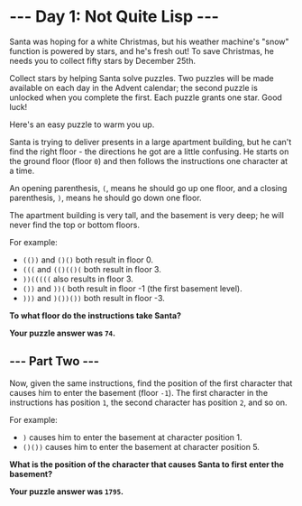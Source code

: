 # --- Day 1: Not Quite Lisp ---

Santa was hoping for a white Christmas, but his weather machine's "snow" function is powered by stars, and he's fresh out! To save Christmas, he needs you to collect fifty stars by December 25th.

Collect stars by helping Santa solve puzzles. Two puzzles will be made available on each day in the Advent calendar; the second puzzle is unlocked when you complete the first. Each puzzle grants one star. Good luck!

Here's an easy puzzle to warm you up.

Santa is trying to deliver presents in a large apartment building, but he can't find the right floor - the directions he got are a little confusing. He starts on the ground floor (floor `0`) and then follows the instructions one character at a time.

An opening parenthesis, `(`, means he should go up one floor, and a closing parenthesis, `)`, means he should go down one floor.

The apartment building is very tall, and the basement is very deep; he will never find the top or bottom floors.

For example:

- `(())` and `()()` both result in floor 0.
- `(((` and `(()(()(` both result in floor 3.
- `))(((((` also results in floor 3.
- `())` and `))(` both result in floor -1 (the first basement level).
- `)))` and `)())())` both result in floor -3.

**To what floor do the instructions take Santa?**

**Your puzzle answer was `74`.**

## --- Part Two ---
Now, given the same instructions, find the position of the first character that causes him to enter the basement (floor `-1`). The first character in the instructions has position `1`, the second character has position `2`, and so on.

For example:

- `)` causes him to enter the basement at character position 1.
- `()())` causes him to enter the basement at character position 5.

**What is the position of the character that causes Santa to first enter the basement?**

**Your puzzle answer was `1795`.**